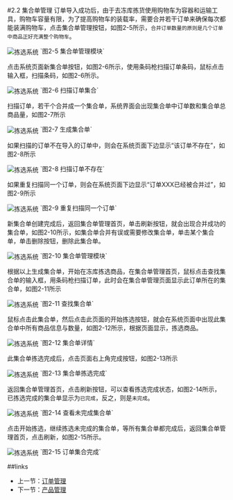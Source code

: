 #2.2 集合单管理
订单导入成功后，由于去冻库拣货使用购物车为容器和运输工具，购物车容量有限，为了提高购物车的装载率，需要合并若干订单来确保每次都能装满购物车，点击集合单管理按钮，如图2-5所示，`合并订单数量的原则是几个订单中商品正好充满整个购物车`。

<img src="images/首页西瓜.png" width = "" height = "" alt="拣选系统" align=center />
`图2-5 集合单管理模块`

点击系统页面新集合单按钮，如图2-6所示，使用条码枪扫描订单条码，鼠标点击输入框，扫描条码，如图2-6所示。

<img src="images/合并订单.png" width = "" height = "" alt="拣选系统" align=center />
`图2-6 扫描订单集合`

扫描订单，若干个合并成一个集合单，系统界面会出现集合单中订单数和集合单总商品量，如图2-7所示

<img src="images/新集合单1.png" width = "" height = "" alt="拣选系统" align=center />
`图2-7 生成集合单`

如果扫描的订单不在导入的订单中，则会在系统页面下边显示“该订单不存在”，如图2-8所示

<img src="images/新集合单订单不存在.png" width = "" height = "" alt="拣选系统" align=center />
`图2-8 扫描订单不存在`

如果重复扫描同一个订单，则会在系统页面下边显示“订单XXX已经被合并过”，如图2-9所示

<img src="images/新集合单订单已合并.png" width = "" height = "" alt="拣选系统" align=center />
`图2-9 重复扫描同一个订单`

新集合单创建完成后，返回集合单管理首页，单击刷新按钮，就会出现合并成功的集合单，如图2-10所示，如集合单合并有误或需要修改集合单，单击某个集合单，单击删除按钮，删除此集合单。

<img src="images/生成集合单刷新.png" width = "" height = "" alt="拣选系统" align=center />
`图2-10 集合单管理模块`

根据以上生成集合单，开始在冻库拣选商品，在集合单管理首页，鼠标点击查找集合单的输入框，用条码枪扫描订单，此时会在集合单管理页面显示此订单所在的集合单，如图2-11所示

<img src="images/集合单管理查找集合单.png" width = "" height = "" alt="拣选系统" align=center />
`图2-11 查找集合单`

鼠标点击此集合单，然后点击此页面的开始拣选按钮，就会在系统页面中出现此集合单中所有商品信息与数量，如图2-12所示，根据页面显示，拣选商品。

<img src="images/开始拣选.png" width = "" height = "" alt="拣选系统" align=center />
`图2-12 集合单详情`

此集合单拣选完成后，点击页面右上角完成按钮，如图2-13所示

<img src="images/拣选完成确定.png" width = "" height = "" alt="拣选系统" align=center />
`图2-13 集合单拣选完成`

返回集合单管理首页，点击刷新按钮，可以查看拣选完成状态，如图2-14所示，已拣选完成的集合单显示为`已完成`，反之，则是`未完成`。

<img src="images/集合单管理查看完成状态.png" width = "" height = "" alt="拣选系统" align=center />
`图2-14 查看未完成集合单`

点击开始拣选，继续拣选未完成的集合单，等所有集合单都完成后，返回集合单管理首页，点击刷新，如图2-15所示。

<img src="images/所有集合单拣选完成.png" width = "" height = "" alt="拣选系统" align=center />
`图2-15 订单集合完成`

##links
+ 上一节：[订单管理](master/02.1.md)
+ 下一节：[产品管理](02.3.md)